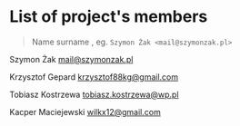 ﻿# List of project's members

> Name surname <email>, eg. `Szymon Żak <mail@szymonzak.pl>`

Szymon Żak <mail@szymonzak.pl>

Krzysztof Gepard <krzysztof88kg@gmail.com>

Tobiasz Kostrzewa <tobiasz.kostrzewa@wp.pl>

Kacper Maciejewski <wilkx12@gmail.com>